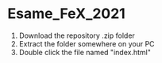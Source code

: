 # Esame_FeX_2021

1. Download the repository .zip folder
2. Extract the folder somewhere on your PC
3. Double click the file named "index.html"

